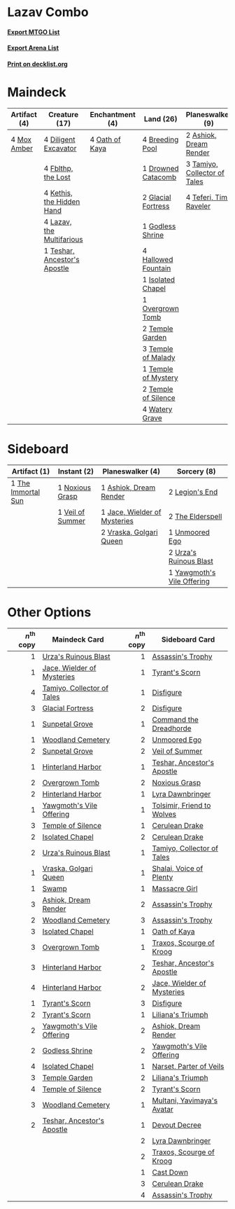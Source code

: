 # Lazav Combo

#### [Export MTGO List](../collection/Lazav%20Combo/Lazav%20Combo.txt)
#### [Export Arena List](../collection/Lazav%20Combo/Lazav%20Combo_arena.txt)
#### [Print on decklist.org](http://decklist.org/?deckmain=2%09Ashiok,%20Dream%20Render%0A4%09Breeding%20Pool%0A4%09Diligent%20Excavator%0A1%09Drowned%20Catacomb%0A4%09Fblthp,%20the%20Lost%0A2%09Glacial%20Fortress%0A1%09Godless%20Shrine%0A4%09Hallowed%20Fountain%0A1%09Isolated%20Chapel%0A4%09Kethis,%20the%20Hidden%20Hand%0A4%09Lazav,%20the%20Multifarious%0A4%09Mox%20Amber%0A4%09Oath%20of%20Kaya%0A1%09Overgrown%20Tomb%0A3%09Tamiyo,%20Collector%20of%20Tales%0A4%09Teferi,%20Time%20Raveler%0A2%09Temple%20Garden%0A3%09Temple%20of%20Malady%0A1%09Temple%20of%20Mystery%0A2%09Temple%20of%20Silence%0A1%09Teshar,%20Ancestor's%20Apostle%0A4%09Watery%20Grave&deckside=1%09Ashiok,%20Dream%20Render%0A1%09Jace,%20Wielder%20of%20Mysteries%0A2%09Legion's%20End%0A1%09Noxious%20Grasp%0A2%09The%20Elderspell%0A1%09The%20Immortal%20Sun%0A1%09Unmoored%20Ego%0A2%09Urza's%20Ruinous%20Blast%0A1%09Veil%20of%20Summer%0A2%09Vraska,%20Golgari%20Queen%0A1%09Yawgmoth's%20Vile%20Offering)
# Maindeck

|                                     Artifact (4)                                     |                                             Creature (17)                                             |                                     Enchantment (4)                                     |                                          Land (26)                                           |                                           Planeswalker (9)                                            |
|--------------------------------------------------------------------------------------|-------------------------------------------------------------------------------------------------------|-----------------------------------------------------------------------------------------|----------------------------------------------------------------------------------------------|-------------------------------------------------------------------------------------------------------|
|4 [Mox Amber](http://gatherer.wizards.com/Pages/Card/Details.aspx?multiverseid=443112)|4 [Diligent Excavator](http://gatherer.wizards.com/Pages/Card/Details.aspx?multiverseid=442939)        |4 [Oath of Kaya](http://gatherer.wizards.com/Pages/Card/Details.aspx?multiverseid=461136)|4 [Breeding Pool](http://gatherer.wizards.com/Pages/Card/Details.aspx?multiverseid=97088)     |2 [Ashiok, Dream Render](http://gatherer.wizards.com/Pages/Card/Details.aspx?multiverseid=461155)      |
|                                                                                      |4 [Fblthp, the Lost](http://gatherer.wizards.com/Pages/Card/Details.aspx?multiverseid=460977)          |                                                                                         |1 [Drowned Catacomb](http://gatherer.wizards.com/Pages/Card/Details.aspx?multiverseid=430633) |3 [Tamiyo, Collector of Tales](http://gatherer.wizards.com/Pages/Card/Details.aspx?multiverseid=461147)|
|                                                                                      |4 [Kethis, the Hidden Hand](http://gatherer.wizards.com/Pages/Card/Details.aspx?multiverseid=466965)   |                                                                                         |2 [Glacial Fortress](http://gatherer.wizards.com/Pages/Card/Details.aspx?multiverseid=190562) |4 [Teferi, Time Raveler](http://gatherer.wizards.com/Pages/Card/Details.aspx?multiverseid=461148)      |
|                                                                                      |4 [Lazav, the Multifarious](http://gatherer.wizards.com/Pages/Card/Details.aspx?multiverseid=452934)   |                                                                                         |1 [Godless Shrine](http://gatherer.wizards.com/Pages/Card/Details.aspx?multiverseid=405099)   |                                                                                                       |
|                                                                                      |1 [Teshar, Ancestor's Apostle](http://gatherer.wizards.com/Pages/Card/Details.aspx?multiverseid=442924)|                                                                                         |4 [Hallowed Fountain](http://gatherer.wizards.com/Pages/Card/Details.aspx?multiverseid=97071) |                                                                                                       |
|                                                                                      |                                                                                                       |                                                                                         |1 [Isolated Chapel](http://gatherer.wizards.com/Pages/Card/Details.aspx?multiverseid=443129)  |                                                                                                       |
|                                                                                      |                                                                                                       |                                                                                         |1 [Overgrown Tomb](http://gatherer.wizards.com/Pages/Card/Details.aspx?multiverseid=405103)   |                                                                                                       |
|                                                                                      |                                                                                                       |                                                                                         |2 [Temple Garden](http://gatherer.wizards.com/Pages/Card/Details.aspx?multiverseid=405112)    |                                                                                                       |
|                                                                                      |                                                                                                       |                                                                                         |3 [Temple of Malady](http://gatherer.wizards.com/Pages/Card/Details.aspx?multiverseid=380515) |                                                                                                       |
|                                                                                      |                                                                                                       |                                                                                         |1 [Temple of Mystery](http://gatherer.wizards.com/Pages/Card/Details.aspx?multiverseid=373571)|                                                                                                       |
|                                                                                      |                                                                                                       |                                                                                         |2 [Temple of Silence](http://gatherer.wizards.com/Pages/Card/Details.aspx?multiverseid=373522)|                                                                                                       |
|                                                                                      |                                                                                                       |                                                                                         |4 [Watery Grave](http://gatherer.wizards.com/Pages/Card/Details.aspx?multiverseid=405114)     |                                                                                                       |


# Sideboard

|                                        Artifact (1)                                         |                                        Instant (2)                                        |                                           Planeswalker (4)                                            |                                             Sorcery (8)                                             |
|---------------------------------------------------------------------------------------------|-------------------------------------------------------------------------------------------|-------------------------------------------------------------------------------------------------------|-----------------------------------------------------------------------------------------------------|
|1 [The Immortal Sun](http://gatherer.wizards.com/Pages/Card/Details.aspx?multiverseid=439844)|1 [Noxious Grasp](http://gatherer.wizards.com/Pages/Card/Details.aspx?multiverseid=466864) |1 [Ashiok, Dream Render](http://gatherer.wizards.com/Pages/Card/Details.aspx?multiverseid=461155)      |2 [Legion's End](http://gatherer.wizards.com/Pages/Card/Details.aspx?multiverseid=466860)            |
|                                                                                             |1 [Veil of Summer](http://gatherer.wizards.com/Pages/Card/Details.aspx?multiverseid=466952)|1 [Jace, Wielder of Mysteries](http://gatherer.wizards.com/Pages/Card/Details.aspx?multiverseid=460981)|2 [The Elderspell](http://gatherer.wizards.com/Pages/Card/Details.aspx?multiverseid=461016)          |
|                                                                                             |                                                                                           |2 [Vraska, Golgari Queen](http://gatherer.wizards.com/Pages/Card/Details.aspx?multiverseid=452963)     |1 [Unmoored Ego](http://gatherer.wizards.com/Pages/Card/Details.aspx?multiverseid=452962)            |
|                                                                                             |                                                                                           |                                                                                                       |2 [Urza's Ruinous Blast](http://gatherer.wizards.com/Pages/Card/Details.aspx?multiverseid=442927)    |
|                                                                                             |                                                                                           |                                                                                                       |1 [Yawgmoth's Vile Offering](http://gatherer.wizards.com/Pages/Card/Details.aspx?multiverseid=443002)|


# Other Options

|*n*<sup>th</sup> copy|                                            Maindeck Card                                            |*n*<sup>th</sup> copy|                                           Sideboard Card                                            |
|--------------------:|-----------------------------------------------------------------------------------------------------|--------------------:|-----------------------------------------------------------------------------------------------------|
|                    1|[Urza's Ruinous Blast](http://gatherer.wizards.com/Pages/Card/Details.aspx?multiverseid=442927)      |                    1|[Assassin's Trophy](http://gatherer.wizards.com/Pages/Card/Details.aspx?multiverseid=452902)         |
|                    1|[Jace, Wielder of Mysteries](http://gatherer.wizards.com/Pages/Card/Details.aspx?multiverseid=460981)|                    1|[Tyrant's Scorn](http://gatherer.wizards.com/Pages/Card/Details.aspx?multiverseid=461152)            |
|                    4|[Tamiyo, Collector of Tales](http://gatherer.wizards.com/Pages/Card/Details.aspx?multiverseid=461147)|                    1|[Disfigure](http://gatherer.wizards.com/Pages/Card/Details.aspx?multiverseid=442076)                 |
|                    3|[Glacial Fortress](http://gatherer.wizards.com/Pages/Card/Details.aspx?multiverseid=190562)          |                    2|[Disfigure](http://gatherer.wizards.com/Pages/Card/Details.aspx?multiverseid=442076)                 |
|                    1|[Sunpetal Grove](http://gatherer.wizards.com/Pages/Card/Details.aspx?multiverseid=420946)            |                    1|[Command the Dreadhorde](http://gatherer.wizards.com/Pages/Card/Details.aspx?multiverseid=461009)    |
|                    1|[Woodland Cemetery](http://gatherer.wizards.com/Pages/Card/Details.aspx?multiverseid=443136)         |                    2|[Unmoored Ego](http://gatherer.wizards.com/Pages/Card/Details.aspx?multiverseid=452962)              |
|                    2|[Sunpetal Grove](http://gatherer.wizards.com/Pages/Card/Details.aspx?multiverseid=420946)            |                    2|[Veil of Summer](http://gatherer.wizards.com/Pages/Card/Details.aspx?multiverseid=466952)            |
|                    1|[Hinterland Harbor](http://gatherer.wizards.com/Pages/Card/Details.aspx?multiverseid=443128)         |                    1|[Teshar, Ancestor's Apostle](http://gatherer.wizards.com/Pages/Card/Details.aspx?multiverseid=442924)|
|                    2|[Overgrown Tomb](http://gatherer.wizards.com/Pages/Card/Details.aspx?multiverseid=405103)            |                    2|[Noxious Grasp](http://gatherer.wizards.com/Pages/Card/Details.aspx?multiverseid=466864)             |
|                    2|[Hinterland Harbor](http://gatherer.wizards.com/Pages/Card/Details.aspx?multiverseid=443128)         |                    1|[Lyra Dawnbringer](http://gatherer.wizards.com/Pages/Card/Details.aspx?multiverseid=442914)          |
|                    1|[Yawgmoth's Vile Offering](http://gatherer.wizards.com/Pages/Card/Details.aspx?multiverseid=443002)  |                    1|[Tolsimir, Friend to Wolves](http://gatherer.wizards.com/Pages/Card/Details.aspx?multiverseid=461151)|
|                    3|[Temple of Silence](http://gatherer.wizards.com/Pages/Card/Details.aspx?multiverseid=373522)         |                    1|[Cerulean Drake](http://gatherer.wizards.com/Pages/Card/Details.aspx?multiverseid=466807)            |
|                    2|[Isolated Chapel](http://gatherer.wizards.com/Pages/Card/Details.aspx?multiverseid=443129)           |                    2|[Cerulean Drake](http://gatherer.wizards.com/Pages/Card/Details.aspx?multiverseid=466807)            |
|                    2|[Urza's Ruinous Blast](http://gatherer.wizards.com/Pages/Card/Details.aspx?multiverseid=442927)      |                    1|[Tamiyo, Collector of Tales](http://gatherer.wizards.com/Pages/Card/Details.aspx?multiverseid=461147)|
|                    1|[Vraska, Golgari Queen](http://gatherer.wizards.com/Pages/Card/Details.aspx?multiverseid=452963)     |                    1|[Shalai, Voice of Plenty](http://gatherer.wizards.com/Pages/Card/Details.aspx?multiverseid=442923)   |
|                    1|[Swamp](http://gatherer.wizards.com/Pages/Card/Details.aspx?multiverseid=439858)                     |                    1|[Massacre Girl](http://gatherer.wizards.com/Pages/Card/Details.aspx?multiverseid=461026)             |
|                    3|[Ashiok, Dream Render](http://gatherer.wizards.com/Pages/Card/Details.aspx?multiverseid=461155)      |                    2|[Assassin's Trophy](http://gatherer.wizards.com/Pages/Card/Details.aspx?multiverseid=452902)         |
|                    2|[Woodland Cemetery](http://gatherer.wizards.com/Pages/Card/Details.aspx?multiverseid=443136)         |                    3|[Assassin's Trophy](http://gatherer.wizards.com/Pages/Card/Details.aspx?multiverseid=452902)         |
|                    3|[Isolated Chapel](http://gatherer.wizards.com/Pages/Card/Details.aspx?multiverseid=443129)           |                    1|[Oath of Kaya](http://gatherer.wizards.com/Pages/Card/Details.aspx?multiverseid=461136)              |
|                    3|[Overgrown Tomb](http://gatherer.wizards.com/Pages/Card/Details.aspx?multiverseid=405103)            |                    1|[Traxos, Scourge of Kroog](http://gatherer.wizards.com/Pages/Card/Details.aspx?multiverseid=443122)  |
|                    3|[Hinterland Harbor](http://gatherer.wizards.com/Pages/Card/Details.aspx?multiverseid=443128)         |                    2|[Teshar, Ancestor's Apostle](http://gatherer.wizards.com/Pages/Card/Details.aspx?multiverseid=442924)|
|                    4|[Hinterland Harbor](http://gatherer.wizards.com/Pages/Card/Details.aspx?multiverseid=443128)         |                    2|[Jace, Wielder of Mysteries](http://gatherer.wizards.com/Pages/Card/Details.aspx?multiverseid=460981)|
|                    1|[Tyrant's Scorn](http://gatherer.wizards.com/Pages/Card/Details.aspx?multiverseid=461152)            |                    3|[Disfigure](http://gatherer.wizards.com/Pages/Card/Details.aspx?multiverseid=442076)                 |
|                    2|[Tyrant's Scorn](http://gatherer.wizards.com/Pages/Card/Details.aspx?multiverseid=461152)            |                    1|[Liliana's Triumph](http://gatherer.wizards.com/Pages/Card/Details.aspx?multiverseid=461025)         |
|                    2|[Yawgmoth's Vile Offering](http://gatherer.wizards.com/Pages/Card/Details.aspx?multiverseid=443002)  |                    2|[Ashiok, Dream Render](http://gatherer.wizards.com/Pages/Card/Details.aspx?multiverseid=461155)      |
|                    2|[Godless Shrine](http://gatherer.wizards.com/Pages/Card/Details.aspx?multiverseid=405099)            |                    2|[Yawgmoth's Vile Offering](http://gatherer.wizards.com/Pages/Card/Details.aspx?multiverseid=443002)  |
|                    4|[Isolated Chapel](http://gatherer.wizards.com/Pages/Card/Details.aspx?multiverseid=443129)           |                    1|[Narset, Parter of Veils](http://gatherer.wizards.com/Pages/Card/Details.aspx?multiverseid=460988)   |
|                    3|[Temple Garden](http://gatherer.wizards.com/Pages/Card/Details.aspx?multiverseid=405112)             |                    2|[Liliana's Triumph](http://gatherer.wizards.com/Pages/Card/Details.aspx?multiverseid=461025)         |
|                    4|[Temple of Silence](http://gatherer.wizards.com/Pages/Card/Details.aspx?multiverseid=373522)         |                    2|[Tyrant's Scorn](http://gatherer.wizards.com/Pages/Card/Details.aspx?multiverseid=461152)            |
|                    3|[Woodland Cemetery](http://gatherer.wizards.com/Pages/Card/Details.aspx?multiverseid=443136)         |                    1|[Multani, Yavimaya's Avatar](http://gatherer.wizards.com/Pages/Card/Details.aspx?multiverseid=443062)|
|                    2|[Teshar, Ancestor's Apostle](http://gatherer.wizards.com/Pages/Card/Details.aspx?multiverseid=442924)|                    1|[Devout Decree](http://gatherer.wizards.com/Pages/Card/Details.aspx?multiverseid=466767)             |
|                     |                                                                                                     |                    2|[Lyra Dawnbringer](http://gatherer.wizards.com/Pages/Card/Details.aspx?multiverseid=442914)          |
|                     |                                                                                                     |                    2|[Traxos, Scourge of Kroog](http://gatherer.wizards.com/Pages/Card/Details.aspx?multiverseid=443122)  |
|                     |                                                                                                     |                    1|[Cast Down](http://gatherer.wizards.com/Pages/Card/Details.aspx?multiverseid=442969)                 |
|                     |                                                                                                     |                    3|[Cerulean Drake](http://gatherer.wizards.com/Pages/Card/Details.aspx?multiverseid=466807)            |
|                     |                                                                                                     |                    4|[Assassin's Trophy](http://gatherer.wizards.com/Pages/Card/Details.aspx?multiverseid=452902)         |

